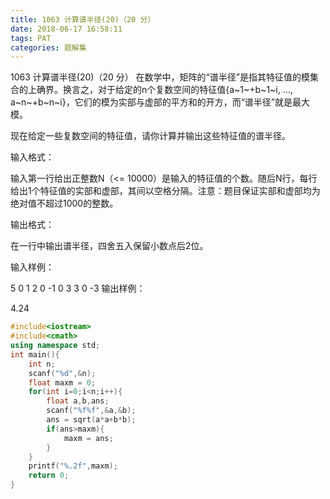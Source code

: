 ```yaml
---
title: 1063 计算谱半径(20)（20 分）
date: 2018-06-17 16:58:11
tags: PAT
categories: 题解集
---
```


1063 计算谱半径(20)（20 分）
在数学中，矩阵的“谱半径”是指其特征值的模集合的上确界。换言之，对于给定的n个复数空间的特征值{a~1~+b~1~i, ..., a~n~+b~n~i}，它们的模为实部与虚部的平方和的开方，而“谱半径”就是最大模。

现在给定一些复数空间的特征值，请你计算并输出这些特征值的谱半径。

输入格式：

输入第一行给出正整数N（<= 10000）是输入的特征值的个数。随后N行，每行给出1个特征值的实部和虚部，其间以空格分隔。注意：题目保证实部和虚部均为绝对值不超过1000的整数。

输出格式：

在一行中输出谱半径，四舍五入保留小数点后2位。

输入样例：

5
0 1
2 0
-1 0
3 3
0 -3
输出样例：

4.24

```cpp
#include<iostream>
#include<cmath>
using namespace std;
int main(){
    int n;
    scanf("%d",&n);
    float maxm = 0;
    for(int i=0;i<n;i++){
        float a,b,ans;
        scanf("%f%f",&a,&b);
        ans = sqrt(a*a+b*b);
        if(ans>maxm){
            maxm = ans;
        }
    }
    printf("%.2f",maxm);
    return 0;
}

```